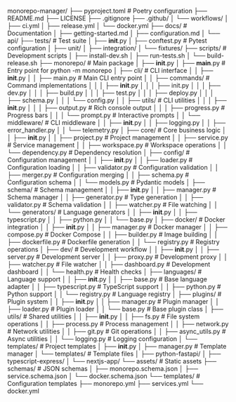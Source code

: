 monorepo-manager/
├── pyproject.toml              # Poetry configuration
├── README.md
├── LICENSE
├── .gitignore
├── .github/
│   └── workflows/
│       ├── ci.yml
│       ├── release.yml
│       └── docker.yml
├── docs/                       # Documentation
│   ├── getting-started.md
│   ├── configuration.md
│   └── api/
├── tests/                      # Test suite
│   ├── __init__.py
│   ├── conftest.py            # Pytest configuration
│   ├── unit/
│   ├── integration/
│   └── fixtures/
├── scripts/                    # Development scripts
│   ├── install-dev.sh
│   ├── run-tests.sh
│   └── build-release.sh
├── monorepo/                   # Main package
│   ├── __init__.py
│   ├── __main__.py            # Entry point for python -m monorepo
│   ├── cli/                   # CLI interface
│   │   ├── __init__.py
│   │   ├── main.py           # Main CLI entry point
│   │   ├── commands/         # Command implementations
│   │   │   ├── __init__.py
│   │   │   ├── init.py
│   │   │   ├── dev.py
│   │   │   ├── build.py
│   │   │   ├── test.py
│   │   │   ├── deploy.py
│   │   │   ├── schema.py
│   │   │   └── config.py
│   │   ├── utils/            # CLI utilities
│   │   │   ├── __init__.py
│   │   │   ├── output.py     # Rich console output
│   │   │   ├── progress.py   # Progress bars
│   │   │   └── prompt.py     # Interactive prompts
│   │   └── middleware/       # CLI middleware
│   │       ├── __init__.py
│   │       ├── logging.py
│   │       ├── error_handler.py
│   │       └── telemetry.py
│   ├── core/                  # Core business logic
│   │   ├── __init__.py
│   │   ├── project.py        # Project management
│   │   ├── service.py        # Service management
│   │   ├── workspace.py      # Workspace operations
│   │   └── dependency.py     # Dependency resolution
│   ├── config/                # Configuration management
│   │   ├── __init__.py
│   │   ├── loader.py         # Configuration loading
│   │   ├── validator.py      # Configuration validation
│   │   ├── merger.py         # Configuration merging
│   │   ├── schema.py         # Configuration schema
│   │   └── models.py         # Pydantic models
│   ├── schema/                # Schema management
│   │   ├── __init__.py
│   │   ├── manager.py        # Schema manager
│   │   ├── generator.py      # Type generation
│   │   ├── validator.py      # Schema validation
│   │   ├── watcher.py        # File watching
│   │   └── generators/       # Language generators
│   │       ├── __init__.py
│   │       ├── typescript.py
│   │       ├── python.py
│   │       └── base.py
│   ├── docker/                # Docker integration
│   │   ├── __init__.py
│   │   ├── manager.py        # Docker manager
│   │   ├── compose.py        # Docker Compose
│   │   ├── builder.py        # Image building
│   │   ├── dockerfile.py     # Dockerfile generation
│   │   └── registry.py       # Registry operations
│   ├── dev/                   # Development workflow
│   │   ├── __init__.py
│   │   ├── server.py         # Development server
│   │   ├── proxy.py          # Development proxy
│   │   ├── watcher.py        # File watcher
│   │   ├── dashboard.py      # Development dashboard
│   │   └── health.py         # Health checks
│   ├── languages/             # Language support
│   │   ├── __init__.py
│   │   ├── base.py           # Base language adapter
│   │   ├── typescript.py     # TypeScript support
│   │   ├── python.py         # Python support
│   │   └── registry.py       # Language registry
│   ├── plugins/               # Plugin system
│   │   ├── __init__.py
│   │   ├── manager.py        # Plugin manager
│   │   ├── loader.py         # Plugin loader
│   │   └── base.py           # Base plugin class
│   ├── utils/                 # Shared utilities
│   │   ├── __init__.py
│   │   ├── fs.py             # File system operations
│   │   ├── process.py        # Process management
│   │   ├── network.py        # Network utilities
│   │   ├── git.py            # Git operations
│   │   ├── async_utils.py    # Async utilities
│   │   └── logging.py        # Logging configuration
│   └── templates/             # Project templates
│       ├── __init__.py
│       ├── manager.py        # Template manager
│       └── templates/        # Template files
│           ├── python-fastapi/
│           ├── typescript-express/
│           └── nextjs-app/
└── assets/                    # Static assets
    ├── schemas/               # JSON schemas
    │   ├── monorepo.schema.json
    │   ├── service.schema.json
    │   └── docker.schema.json
    └── templates/             # Configuration templates
        ├── monorepo.yml
        ├── services.yml
        └── docker.yml